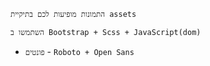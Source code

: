 `התמונות מופיעות לכם בתיקיית assets`

`השתמשו ב Bootstrap + Scss + JavaScript(dom)`

- `פונטים` - 
`Roboto + Open Sans`
